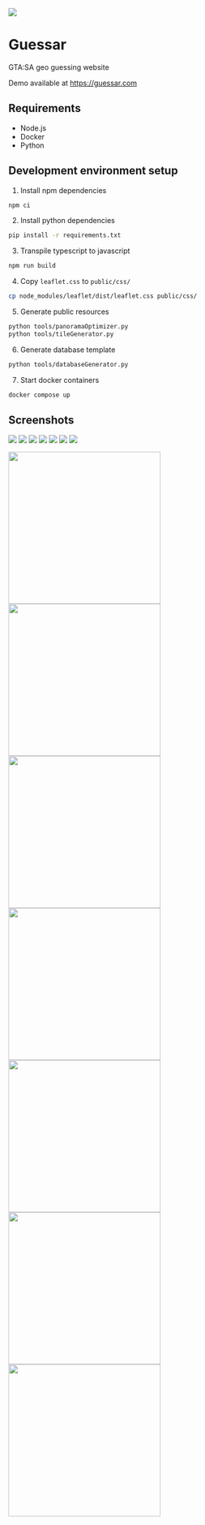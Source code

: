 ![](https://github.com/jkbwtk/guessar/blob/4f9f4ad622ae000350bcea25eca7287fecb687a6/public/img/logo.svg)

# Guessar
GTA:SA geo guessing website

Demo available at https://guessar.com

## Requirements
- Node.js
- Docker
- Python

## Development environment setup
1. Install npm dependencies
```bash
npm ci
```

2. Install python dependencies
```bash
pip install -r requirements.txt
```

3. Transpile typescript to javascript
```bash
npm run build
```

4. Copy `leaflet.css` to `public/css/`
```bash
cp node_modules/leaflet/dist/leaflet.css public/css/
```

5. Generate public resources
```bash
python tools/panoramaOptimizer.py
python tools/tileGenerator.py
```

6. Generate database template
```bash
python tools/databaseGenerator.py
```

7. Start docker containers
```bash
docker compose up
```

## Screenshots
![](https://github.com/jkbwtk/guessar/blob/14ff948cafa5d70106ee8ebe2d8514874b1717da/demos/Desktop_home.png)
![](https://github.com/jkbwtk/guessar/blob/14ff948cafa5d70106ee8ebe2d8514874b1717da/demos/Desktop_login.png)
![](https://github.com/jkbwtk/guessar/blob/14ff948cafa5d70106ee8ebe2d8514874b1717da/demos/Desktop_register.png)
![](https://github.com/jkbwtk/guessar/blob/14ff948cafa5d70106ee8ebe2d8514874b1717da/demos/Desktop_game_start.png)
![](https://github.com/jkbwtk/guessar/blob/14ff948cafa5d70106ee8ebe2d8514874b1717da/demos/Desktop_game.png)
![](https://github.com/jkbwtk/guessar/blob/14ff948cafa5d70106ee8ebe2d8514874b1717da/demos/Desktop_round_summary.png)
![](https://github.com/jkbwtk/guessar/blob/14ff948cafa5d70106ee8ebe2d8514874b1717da/demos/Desktop_leaderboard.png)


<p float="center">
  <img src="https://github.com/jkbwtk/guessar/blob/14ff948cafa5d70106ee8ebe2d8514874b1717da/demos/Mobile_home.png" width="300" />
  <img src="https://github.com/jkbwtk/guessar/blob/14ff948cafa5d70106ee8ebe2d8514874b1717da/demos/Mobile_login.png" width="300" /> 
  <img src="https://github.com/jkbwtk/guessar/blob/14ff948cafa5d70106ee8ebe2d8514874b1717da/demos/Mobile_register.png" width="300" />
  <img src="https://github.com/jkbwtk/guessar/blob/14ff948cafa5d70106ee8ebe2d8514874b1717da/demos/Mobile_game_start.png" width="300" />
  <img src="https://github.com/jkbwtk/guessar/blob/14ff948cafa5d70106ee8ebe2d8514874b1717da/demos/Mobile_game.png" width="300" />
  <img src="https://github.com/jkbwtk/guessar/blob/14ff948cafa5d70106ee8ebe2d8514874b1717da/demos/Mobile_round_summary.png" width="300" />
  <img src="https://github.com/jkbwtk/guessar/blob/14ff948cafa5d70106ee8ebe2d8514874b1717da/demos/Mobile_leaderboard.png" width="300" />
</p>

